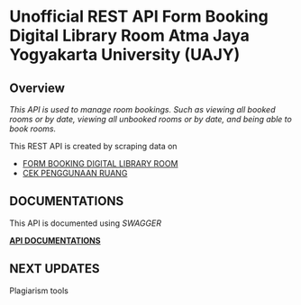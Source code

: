 # Unofficial REST API Form Booking Digital Library Room Atma Jaya Yogyakarta University (UAJY)

## Overview

_This API is used to manage room bookings. Such as viewing all booked rooms or by date, viewing all unbooked rooms or by date, and being able to book rooms._

This REST API is created by scraping data on

- [FORM BOOKING DIGITAL LIBRARY ROOM](http://form.lib.uajy.ac.id/booking/default.aspx)
- [CEK PENGGUNAAN RUANG](http://form.lib.uajy.ac.id/booking/CekJadwal.aspx)

## DOCUMENTATIONS
This API is documented using *SWAGGER*

**[API DOCUMENTATIONS](https://lib-uajy.vercel.app/docs)**

## NEXT UPDATES
Plagiarism tools